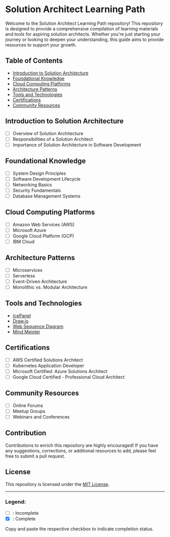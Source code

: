 # Solution Architect Learning Path

Welcome to the Solution Architect Learning Path repository! This repository is designed to provide a comprehensive compilation of learning materials and tools for aspiring solution architects. Whether you're just starting your journey or looking to deepen your understanding, this guide aims to provide resources to support your growth.

## Table of Contents

- [Introduction to Solution Architecture](#introduction-to-solution-architecture)
- [Foundational Knowledge](#foundational-knowledge)
- [Cloud Computing Platforms](#cloud-computing-platforms)
- [Architecture Patterns](#architecture-patterns)
- [Tools and Technologies](#tools-and-technologies)
- [Certifications](#certifications)
- [Community Resources](#community-resources)

## Introduction to Solution Architecture

- [ ] Overview of Solution Architecture
- [ ] Responsibilities of a Solution Architect
- [ ] Importance of Solution Architecture in Software Development

## Foundational Knowledge

- [ ] System Design Principles
- [ ] Software Development Lifecycle
- [ ] Networking Basics
- [ ] Security Fundamentals
- [ ] Database Management Systems

## Cloud Computing Platforms

- [ ] Amazon Web Services (AWS)
- [ ] Microsoft Azure
- [ ] Google Cloud Platform (GCP)
- [ ] IBM Cloud

## Architecture Patterns

- [ ] Microservices
- [ ] Serverless
- [ ] Event-Driven Architecture
- [ ] Monolithic vs. Modular Architecture

## Tools and Technologies

- [IcePanel](https://icepanel.io)
- [Draw.io](https://draw.io/)
- [Web Sequence Diagram](https://www.websequencediagrams.com/)
- [Mind Meister](mindmeister.com)

## Certifications

- [ ] AWS Certified Solutions Architect
- [ ] Kubernetes Application Developer
- [ ] Microsoft Certified: Azure Solutions Architect
- [ ] Google Cloud Certified - Professional Cloud Architect

## Community Resources

- [ ] Online Forums
- [ ] Meetup Groups
- [ ] Webinars and Conferences

## Contribution

Contributions to enrich this repository are highly encouraged! If you have any suggestions, corrections, or additional resources to add, please feel free to submit a pull request.

## License

This repository is licensed under the [MIT License](LICENSE).

---

### Legend:

- [ ] : Incomplete
- [x] : Complete

Copy and paste the respective checkbox to indicate completion status.
